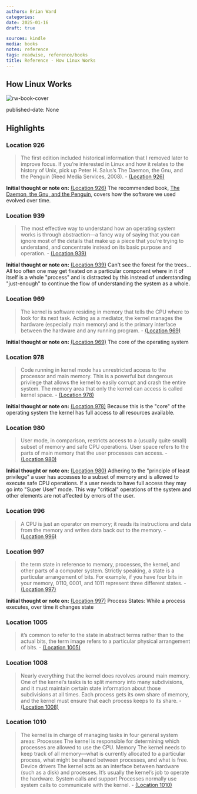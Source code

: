 ```yaml
---
authors: Brian Ward
categories:
date: 2025-01-16
draft: true

sources: kindle
media: books
notes: reference
tags: readwise, reference/books
title: Reference - How Linux Works
---
```


## How Linux Works

![rw-book-cover](https://m.media-amazon.com/images/I/81K+2pqDU-L._SY160.jpg)

published-date: None

## Highlights

### Location 926

> The first edition included historical information that I removed later to improve focus. If you’re interested in Linux and how it relates to the history of Unix, pick up Peter H. Salus’s The Daemon, the Gnu, and the Penguin (Reed Media Services, 2008).
> \- [(Location 926)](https://readwise.io/to_kindle?action=open&asin=B07X7S1JMB&location=926)

**Initial thought or note on:** [(Location 926)](https://readwise.io/to_kindle?action=open&asin=B07X7S1JMB&location=926)
The recommended book, [The Daemon, the Gnu, and the Penguin](https://www.amazon.com/Daemon-Gnu-Penguin-Peter-Salus-ebook/dp/B004ZH3OZW/ref=tmm_kin_swatch_0?_encoding=UTF8&qid=&sr=), covers how the software we used evolved over time.

### Location 939

> The most effective way to understand how an operating system works is through abstraction—a fancy way of saying that you can ignore most of the details that make up a piece that you’re trying to understand, and concentrate instead on its basic purpose and operation.
> \- [(Location 939)](https://readwise.io/to_kindle?action=open&asin=B07X7S1JMB&location=939)

**Initial thought or note on:** [(Location 939)](https://readwise.io/to_kindle?action=open&asin=B07X7S1JMB&location=939)
Can't see the forest for the trees... All too often one may get fixated on a particular component where in it of itself is a whole "process" and is distracted by this instead of understanding "just-enough" to continue the flow of understanding the system as a whole.

### Location 969

> The kernel is software residing in memory that tells the CPU where to look for its next task. Acting as a mediator, the kernel manages the hardware (especially main memory) and is the primary interface between the hardware and any running program.
> \- [(Location 969)](https://readwise.io/to_kindle?action=open&asin=B07X7S1JMB&location=969)

**Initial thought or note on:** [(Location 969)](https://readwise.io/to_kindle?action=open&asin=B07X7S1JMB&location=969)
The core of the operating system

### Location 978

> Code running in kernel mode has unrestricted access to the processor and main memory. This is a powerful but dangerous privilege that allows the kernel to easily corrupt and crash the entire system. The memory area that only the kernel can access is called kernel space.
> \- [(Location 978)](https://readwise.io/to_kindle?action=open&asin=B07X7S1JMB&location=978)

**Initial thought or note on:** [(Location 978)](https://readwise.io/to_kindle?action=open&asin=B07X7S1JMB&location=978)
Because this is the "core" of the operating system the kernel has full access to all resources available.

### Location 980

> User mode, in comparison, restricts access to a (usually quite small) subset of memory and safe CPU operations. User space refers to the parts of main memory that the user processes can access.
> \- [(Location 980)](https://readwise.io/to_kindle?action=open&asin=B07X7S1JMB&location=980)

**Initial thought or note on:** [(Location 980)](https://readwise.io/to_kindle?action=open&asin=B07X7S1JMB&location=980)
Adhering to the "principle of least privilege" a user has accesses to a subset of memory and is allowed to execute safe CPU operations. If a user needs to have full access they may go into "Super User" mode. This way "critical" operations of the system and other elements are not affected by errors of the user.

### Location 996

> A CPU is just an operator on memory; it reads its instructions and data from the memory and writes data back out to the memory.
> \- [(Location 996)](https://readwise.io/to_kindle?action=open&asin=B07X7S1JMB&location=996)

### Location 997

> the term state in reference to memory, processes, the kernel, and other parts of a computer system. Strictly speaking, a state is a particular arrangement of bits. For example, if you have four bits in your memory, 0110, 0001, and 1011 represent three different states.
> \- [(Location 997)](https://readwise.io/to_kindle?action=open&asin=B07X7S1JMB&location=997)

**Initial thought or note on:** [(Location 997)](https://readwise.io/to_kindle?action=open&asin=B07X7S1JMB&location=997)
Process States: While a process executes, over time it changes state

### Location 1005

> it’s common to refer to the state in abstract terms rather than to the actual bits, the term image refers to a particular physical arrangement of bits.
> \- [(Location 1005)](https://readwise.io/to_kindle?action=open&asin=B07X7S1JMB&location=1005)

### Location 1008

> Nearly everything that the kernel does revolves around main memory. One of the kernel’s tasks is to split memory into many subdivisions, and it must maintain certain state information about those subdivisions at all times. Each process gets its own share of memory, and the kernel must ensure that each process keeps to its share.
> \- [(Location 1008)](https://readwise.io/to_kindle?action=open&asin=B07X7S1JMB&location=1008)

### Location 1010

> The kernel is in charge of managing tasks in four general system areas: Processes The kernel is responsible for determining which processes are allowed to use the CPU. Memory The kernel needs to keep track of all memory—what is currently allocated to a particular process, what might be shared between processes, and what is free. Device drivers The kernel acts as an interface between hardware (such as a disk) and processes. It’s usually the kernel’s job to operate the hardware. System calls and support Processes normally use system calls to communicate with the kernel.
> \- [(Location 1010)](https://readwise.io/to_kindle?action=open&asin=B07X7S1JMB&location=1010)
